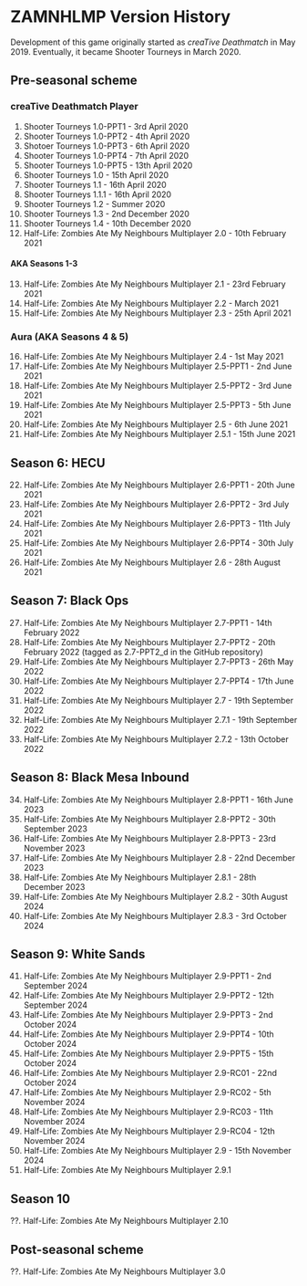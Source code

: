 # ZAMNHLMP Version History
Development of this game originally started as *creaTive Deathmatch* in May 2019. Eventually, it became Shooter Tourneys in March 2020.

## Pre-seasonal scheme
### creaTive Deathmatch Player
1. Shooter Tourneys 1.0-PPT1 - 3rd April 2020
2. Shooter Tourneys 1.0-PPT2 - 4th April 2020
3. Shotoer Tourneys 1.0-PPT3 - 6th April 2020
4. Shooter Tourneys 1.0-PPT4 - 7th April 2020
5. Shooter Tourneys 1.0-PPT5 - 13th April 2020
6. Shooter Tourneys 1.0 - 15th April 2020
7. Shooter Tourneys 1.1 - 16th April 2020
8. Shooter Tourneys 1.1.1 - 16th April 2020
9. Shooter Tourneys 1.2 - Summer 2020
10. Shooter Tourneys 1.3 - 2nd December 2020
1. Shooter Tourneys 1.4 - 10th December 2020
12. Half-Life: Zombies Ate My Neighbours Multiplayer 2.0 - 10th February 2021
#### AKA Seasons 1-3
13. Half-Life: Zombies Ate My Neighbours Multiplayer 2.1 - 23rd February 2021
14. Half-Life: Zombies Ate My Neighbours Multiplayer 2.2 - March 2021
15. Half-Life: Zombies Ate My Neighbours Multiplayer 2.3 - 25th April 2021

### Aura (AKA Seasons 4 & 5)
16. Half-Life: Zombies Ate My Neighbours Multiplayer 2.4 - 1st May 2021
17. Half-Life: Zombies Ate My Neighbours Multiplayer 2.5-PPT1 - 2nd June 2021
18. Half-Life: Zombies Ate My Neighbours Multiplayer 2.5-PPT2 - 3rd June 2021
19. Half-Life: Zombies Ate My Neighbours Multiplayer 2.5-PPT3 - 5th June 2021
20. Half-Life: Zombies Ate My Neighbours Multiplayer 2.5 - 6th June 2021
21. Half-Life: Zombies Ate My Neighbours Multiplayer 2.5.1 - 15th June 2021

## Season 6: HECU
22. Half-Life: Zombies Ate My Neighbours Multiplayer 2.6-PPT1 - 20th June 2021
23. Half-Life: Zombies Ate My Neighbours Multiplayer 2.6-PPT2 - 3rd July 2021
24. Half-Life: Zombies Ate My Neighbours Multiplayer 2.6-PPT3 - 11th July 2021
25. Half-Life: Zombies Ate My Neighbours Multiplayer 2.6-PPT4 - 30th July 2021
26. Half-Life: Zombies Ate My Neighbours Multiplayer 2.6 - 28th August 2021

## Season 7: Black Ops
27. Half-Life: Zombies Ate My Neighbours Multiplayer 2.7-PPT1 - 14th February 2022
28. Half-Life: Zombies Ate My Neighbours Multiplayer 2.7-PPT2 - 20th February 2022 (tagged as 2.7-PPT2_d in the GitHub repository)
29. Half-Life: Zombies Ate My Neighbours Multiplayer 2.7-PPT3 - 26th May 2022
30. Half-Life: Zombies Ate My Neighbours Multiplayer 2.7-PPT4 - 17th June 2022
31. Half-Life: Zombies Ate My Neighbours Multiplayer 2.7 - 19th September 2022
32. Half-Life: Zombies Ate My Neighbours Multiplayer 2.7.1 - 19th September 2022
33. Half-Life: Zombies Ate My Neighbours Multiplayer 2.7.2 - 13th October 2022

## Season 8: Black Mesa Inbound
34. Half-Life: Zombies Ate My Neighbours Multiplayer 2.8-PPT1 - 16th June 2023
35. Half-Life: Zombies Ate My Neighbours Multiplayer 2.8-PPT2 - 30th September 2023
36. Half-Life: Zombies Ate My Neighbours Multiplayer 2.8-PPT3 - 23rd November 2023
37. Half-Life: Zombies Ate My Neighbours Multiplayer 2.8 - 22nd December 2023
38. Half-Life: Zombies Ate My Neighbours Multiplayer 2.8.1 - 28th December 2023
39. Half-Life: Zombies Ate My Neighbours Multiplayer 2.8.2 - 30th August 2024
40. Half-Life: Zombies Ate My Neighbours Multiplayer 2.8.3 - 3rd October 2024

## Season 9: White Sands
41. Half-Life: Zombies Ate My Neighbours Multiplayer 2.9-PPT1 - 2nd September 2024
42. Half-Life: Zombies Ate My Neighbours Multiplayer 2.9-PPT2 - 12th September 2024
43. Half-Life: Zombies Ate My Neighbours Multiplayer 2.9-PPT3 - 2nd October 2024
44. Half-Life: Zombies Ate My Neighbours Multiplayer 2.9-PPT4 - 10th October 2024
45. Half-Life: Zombies Ate My Neighbours Multiplayer 2.9-PPT5 - 15th October 2024
46. Half-Life: Zombies Ate My Neighbours Multiplayer 2.9-RC01 - 22nd October 2024
47. Half-Life: Zombies Ate My Neighbours Multiplayer 2.9-RC02 - 5th November 2024
48. Half-Life: Zombies Ate My Neighbours Multiplayer 2.9-RC03 - 11th November 2024
49. Half-Life: Zombies Ate My Neighbours Multiplayer 2.9-RC04 - 12th November 2024
50. Half-Life: Zombies Ate My Neighbours Multiplayer 2.9 - 15th November 2024
51. Half-Life: Zombies Ate My Neighbours Multiplayer 2.9.1

## Season 10
??. Half-Life: Zombies Ate My Neighbours Multiplayer 2.10

## Post-seasonal scheme
??. Half-Life: Zombies Ate My Neighbours Multiplayer 3.0
